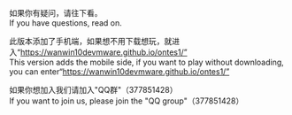 如果你有疑问，请往下看。       
If you have questions, read on.



此版本添加了手机端，如果想不用下载想玩，就进入“https://wanwin10devmware.github.io/ontes1/”               
This version adds the mobile side, if you want to play without downloading, you can enter“https://wanwin10devmware.github.io/ontes1/”

如果你想加入我们请加入"QQ群"（377851428）                     
If you want to join us, please join the "QQ group"（377851428）
